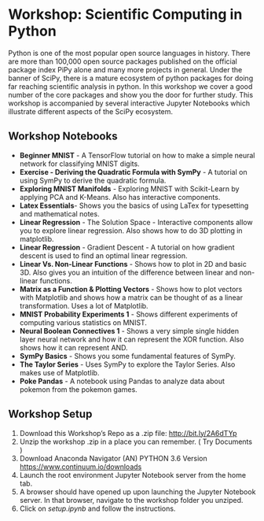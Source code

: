 # Workshop: Scientific Computing in Python
Python is one of the most popular open source languages in history. There are more than 100,000 open source packages published on the official package index PiPy alone and many more projects in general. Under the banner of SciPy, there is a mature ecosystem of python packages for doing far reaching scientific analysis in python. In this workshop we cover a good number of the core packages and show you the door for further study. This workshop is accompanied by several interactive Jupyter Notebooks which illustrate different aspects of the SciPy ecosystem.

## Workshop Notebooks
* **Beginner MNIST** - A TensorFlow tutorial on how to make a simple neural network for classifying MNIST digits.
* **Exercise - Deriving the Quadratic Formula with SymPy** - A tutorial on using SymPy to derive the quadratic formula.
* **Exploring MNIST Manifolds** - Exploring MNIST with Scikit-Learn by applying PCA and K-Means. Also has interactive components.
* **Latex Essentials**- Shows you the basics of using LaTex for typesetting and mathematical notes.
* **Linear Regression** - The Solution Space - Interactive components allow you to explore linear regression. Also shows how to do 3D plotting in matplotlib.
* **Linear Regression** - Gradient Descent - A tutorial on how gradient descent is used to find an optimal linear regression.
* **Linear Vs. Non-Linear Functions** - Shows how to plot in 2D and basic 3D. Also gives you an intuition of the difference between linear and non-linear functions.
* **Matrix as a Function & Plotting Vectors** - Shows how to plot vectors with Matplotlib and shows how a matrix can be thought of as a linear transformation. Uses a lot of Matplotlib.
* **MNIST Probability Experiments 1** - Shows different experiments of computing various statistics on MNIST.
* **Neural Boolean Connectives 1** - Shows a very simple single hidden layer neural network and how it can represent the XOR function. Also shows how it can represent AND.
* **SymPy Basics** - Shows you some fundamental features of SymPy.
* **The Taylor Series** - Uses SymPy to explore the Taylor Series. Also makes use of Matplotlib.
* **Poke Pandas** - A notebook using Pandas to analyze data about pokemon from the pokemon games.

## Workshop Setup
1. Download this Workshop’s Repo as a .zip file: http://bit.ly/2A6dTYp
2. Unzip the workshop .zip in a place you can remember. ( Try Documents )
3. Download Anaconda Navigator (AN)
   PYTHON 3.6 Version https://www.continuum.io/downloads
4. Launch the root environment Jupyter Notebook server from the home tab.
5. A browser should have opened up upon launching the Jupyter Notebook server. In that browser, navigate to the workshop folder you unziped.
6. Click on *setup.ipynb* and follow the instructions.
